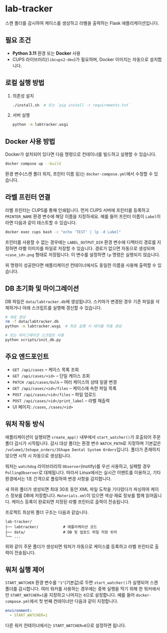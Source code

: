 # lab-tracker

스캔 폴더를 감시하여 케이스를 생성하고 라벨을 출력하는 Flask 애플리케이션입니다.

## 필요 조건

- **Python 3.11** 환경 또는 **Docker** 사용
- CUPS 라이브러리(`libcups2-dev`)가 필요하며, Docker 이미지는 자동으로 설치합니다.

## 로컬 실행 방법

1. 의존성 설치
   ```bash
   ./install.sh  # 또는 `pip install -r requirements.txt`
   ```
2. 서버 실행
   ```bash
   python -m labtracker.wsgi
   ```

## Docker 사용 방법

Docker가 설치되어 있다면 다음 명령으로 컨테이너를 빌드하고 실행할 수 있습니다.

```bash
docker compose up --build
```

환경 변수(스캔 폴더 위치, 프린터 이름 등)는 `docker-compose.yml`에서 수정할 수 있습니다.

## 라벨 프린터 연결

라벨 프린터는 CUPS를 통해 인쇄됩니다. 먼저 CUPS 서버에 프린터를 등록하고
`PRINTER_NAME` 환경 변수에 해당 이름을 지정하세요. 예를 들어 프린터 이름이
`Label`이라면 다음과 같이 테스트할 수 있습니다.

```bash
docker exec cups bash -c "echo 'TEST' | lp -d Label"
```

프린터를 사용할 수 없는 경우에는 `LABEL_OUTPUT_DIR` 환경 변수에 디렉터리 경로를 지정하면
라벨 이미지를 파일로 저장할 수 있습니다. 경로가 없으면 자동으로 생성되며
`<case_id>.png` 형태로 저장됩니다. 이 변수를 설정하면 `lp` 명령은 실행되지 않습니다.

위 명령이 성공한다면 애플리케이션 컨테이너에서도 동일한 이름을 사용해 출력할 수 있습니다.

## DB 초기화 및 마이그레이션

DB 파일은 `data/labtracker.db`에 생성됩니다. 스키마가 변경된 경우 기존 파일을 삭제하거나 아래 스크립트를 실행해 갱신할 수 있습니다.

```bash
# 새로 생성
rm -f data/labtracker.db
python -m labtracker.wsgi  # 최초 실행 시 테이블 자동 생성

# 또는 마이그레이션 스크립트 사용
python scripts/init_db.py
```

## 주요 엔드포인트

- `GET /api/cases` – 케이스 목록 조회
- `GET /api/cases/<id>` – 단일 케이스 조회
- `PATCH /api/cases/bulk` – 여러 케이스의 상태 일괄 변경
- `GET /api/cases/<id>/files` – 케이스에 속한 파일 목록
- `POST /api/cases/<id>/files` – 파일 업로드
- `POST /api/cases/<id>/print_label` – 라벨 재출력
- UI 페이지: `/cases`, `/cases/<id>`

## 워처 작동 방식

애플리케이션이 실행되면 `create_app()` 내부에서 `start_watcher()`가 호출되어
주문 폴더 감시가 시작됩니다. 감시 대상 폴더는 환경 변수 `WATCH_PATH`로 지정하며
기본값은 `/volume1/3shape_orders/3Shape Dental System Orders`입니다. 폴더가 존재하지 않으면 시작 시 자동으로
생성됩니다.

워처는 `watchdog` 라이브러리의 `Observer`(inotify)를 우선 사용하고, 실패할 경우
`PollingObserver`로 대체됩니다. 따라서 Linux에서는 실시간 이벤트를 이용하고, 기타
환경에서는 1초 간격으로 폴링하여 변경 사항을 감지합니다.

새 하위 폴더가 생성되면 최대 30초 동안 XML 파일 도착을 기다렸다가 파싱하여
케이스 정보를 DB에 저장합니다. `Materials.xml`이 있으면 색상·재료 정보를 함께
읽어옵니다. 케이스 등록이 완료되면 지정된 라벨 프린터로 출력이 전송됩니다.

프로젝트 최상위 폴더 구조는 다음과 같습니다.

```text
lab-tracker/
├── labtracker/           # 애플리케이션 코드
├── data/                 # DB 및 업로드 파일 저장 위치
└── ...
```

위와 같이 주문 폴더가 생성되면 워처가 자동으로 케이스를 등록하고
라벨 프린터로 출력이 전송됩니다.

## 워처 실행 제어

`START_WATCHER` 환경 변수를 `"1"`(기본값)로 두면 `start_watcher()`가 실행되어
스캔 폴더를 감시합니다. 여러 워커를 사용하는 경우에는 중복 실행을 막기 위해
한 워커에서만 `START_WATCHER=1`을 지정하고 나머지는 `0`으로 설정합니다. 예를
들어 `docker-compose.yml`에서 첫 번째 컨테이너만 다음과 같이 지정합니다.

```yaml
environment:
  - START_WATCHER=1
```

다른 워커 컨테이너에서는 `START_WATCHER=0`으로 설정하면 됩니다.

